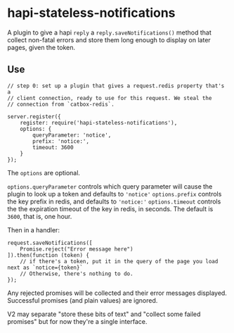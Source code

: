 hapi-stateless-notifications
============================

A plugin to give a hapi `reply` a `reply.saveNotifications()` method that collect non-fatal errors and store them long enough to display on later pages, given the token.

Use
-----

```
// step 0: set up a plugin that gives a request.redis property that's a
// client connection, ready to use for this request. We steal the
// connection from `catbox-redis`.

server.register({
    register: require('hapi-stateless-notifications'),
    options: {
        queryParameter: 'notice',
        prefix: 'notice:',
        timeout: 3600
    }
});
```

The `options` are optional.

`options.queryParameter` controls which query parameter will cause the plugin to look up a token and defaults to `'notice'`
`options.prefix` controls the key prefix in redis, and defaults to `'notice:'`
`options.timeout` controls the the expiration timeout of the key in redis, in seconds. The default is `3600`, that is, one hour.

Then in a handler:

```
request.saveNotifications([
    Promise.reject("Error message here")
]).then(function (token) {
    // if there's a token, put it in the query of the page you load next as `notice={token}`
    // Otherwise, there's nothing to do.
});
```

Any rejected promises will be collected and their error messages displayed.
Successful promises (and plain values) are ignored.

V2 may separate "store these bits of text" and "collect some failed promises"
but for now they're a single interface.
